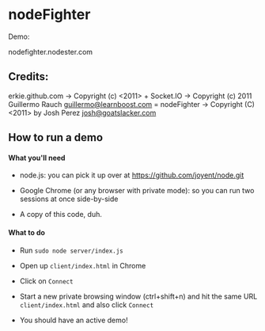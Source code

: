 # nodeFighter

Demo:

nodefighter.nodester.com

## Credits:

erkie.github.com -> Copyright (c) <2011> <Erik Rothoff Andersson>
+
Socket.IO -> Copyright (c) 2011 Guillermo Rauch <guillermo@learnboost.com>
\=
nodeFighter -> Copyright (C) <2011> by Josh Perez <josh@goatslacker.com>

## How to run a demo

#### What you'll need

* node.js: you can pick it up over at https://github.com/joyent/node.git

* Google Chrome (or any browser with private mode): so you can run two sessions at once side-by-side

* A copy of this code, duh.

#### What to do

* Run `sudo node server/index.js`

* Open up `client/index.html` in Chrome

* Click on `Connect`

* Start a new private browsing window (ctrl+shift+n) and hit the same URL `client/index.html` and also click `Connect`

* You should have an active demo!
